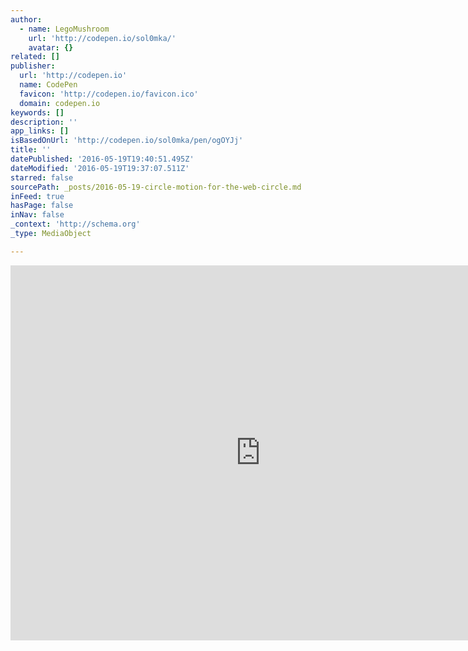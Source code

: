 ```yaml
---
author:
  - name: LegoMushroom
    url: 'http://codepen.io/sol0mka/'
    avatar: {}
related: []
publisher:
  url: 'http://codepen.io'
  name: CodePen
  favicon: 'http://codepen.io/favicon.ico'
  domain: codepen.io
keywords: []
description: ''
app_links: []
isBasedOnUrl: 'http://codepen.io/sol0mka/pen/ogOYJj'
title: ''
datePublished: '2016-05-19T19:40:51.495Z'
dateModified: '2016-05-19T19:37:07.511Z'
starred: false
sourcePath: _posts/2016-05-19-circle-motion-for-the-web-circle.md
inFeed: true
hasPage: false
inNav: false
_context: 'http://schema.org'
_type: MediaObject

---
```

<iframe src="http://cdn.embedly.com/widgets/media.html?src=https%3A%2F%2Fcodepen.io%2Fsol0mka%2Fembed%2Fpreview%2FogOYJj%3Fheight%3D600%26amp%3Bslug-hash%3DogOYJj%26amp%3Bdefault-tabs%3Djs%2Cresult%26amp%3Bhost%3Dhttp%253A%252F%252Fcodepen.io%26amp%3Bembed-version%3D2&amp;url=http%3A%2F%2Fcodepen.io%2Fsol0mka%2Fpen%2FogOYJj&amp;image=https%3A%2F%2Fs3-us-west-2.amazonaws.com%2Fi.cdpn.io%2F6859.ogOYJj.small.895ab1ae-f0f0-44ed-bafc-9e78cbe5c805.png&amp;key=b7d04c9b404c499eba89ee7072e1c4f7&amp;type=text%2Fhtml&amp;schema=codepen" width="800" height="600" scrolling="no" frameborder="0" allowfullscreen="" style=""></iframe>